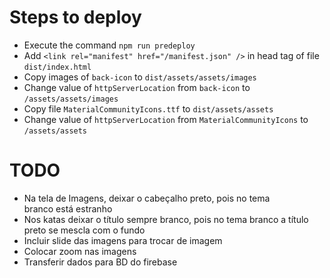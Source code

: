# Steps to deploy

- Execute the command `npm run predeploy`
- Add `<link rel="manifest" href="/manifest.json" />` in head tag of file `dist/index.html`
- Copy images of `back-icon` to `dist/assets/assets/images`
- Change value of `httpServerLocation` from `back-icon` to `/assets/assets/images`
- Copy file `MaterialCommunityIcons.ttf` to `dist/assets/assets`
- Change value of `httpServerLocation` from `MaterialCommunityIcons` to `/assets/assets`

# TODO

- Na tela de Imagens, deixar o cabeçalho preto, pois no tema branco está estranho
- Nos katas deixar o título sempre branco, pois no tema branco a título preto se mescla com o fundo
- Incluir slide das imagens para trocar de imagem
- Colocar zoom nas imagens
- Transferir dados para BD do firebase
